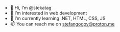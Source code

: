- 👋 Hi, I’m @stekatag
- 👀 I’m interested in web development
- 🌱 I’m currently learning .NET, HTML, CSS, JS
- 📫 You can reach me on stefangogov@proton.me

<!---
stekatag/stekatag is a ✨ special ✨ repository because its `README.md` (this file) appears on your GitHub profile.
You can click the Preview link to take a look at your changes.
--->
